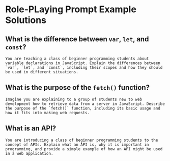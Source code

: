 # Role-PLaying Prompt Example Solutions

## What is the difference between `var`, `let`, and `const`?

```text
You are teaching a class of beginner programming students about variable declarations in JavaScript. Explain the differences between `var`, `let`, and `const`, including their scopes and how they should be used in different situations.
```

## What is the purpose of the `fetch()` function?

```text
Imagine you are explaining to a group of students new to web development how to retrieve data from a server in JavaScript. Describe the purpose of the `fetch()` function, including its basic usage and how it fits into making web requests.
```

## What is an API?

```text
You are introducing a class of beginner programming students to the concept of APIs. Explain what an API is, why it is important in programming, and provide a simple example of how an API might be used in a web application.
```
